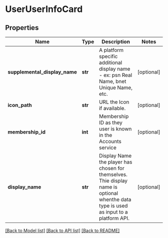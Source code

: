 # UserUserInfoCard

## Properties
Name | Type | Description | Notes
------------ | ------------- | ------------- | -------------
**supplemental_display_name** | **str** | A platform specific additional display name - ex: psn Real Name, bnet Unique Name, etc. | [optional] 
**icon_path** | **str** | URL the Icon if available. | [optional] 
**membership_id** | **int** | Membership ID as they user is known in the Accounts service | [optional] 
**display_name** | **str** | Display Name the player has chosen for themselves. Thie display name is optional whenthe data type is used as input to a platform API. | [optional] 

[[Back to Model list]](../README.md#documentation-for-models) [[Back to API list]](../README.md#documentation-for-api-endpoints) [[Back to README]](../README.md)


